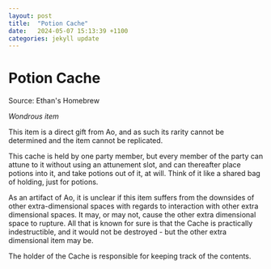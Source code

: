 ```yaml
---
layout: post
title:  "Potion Cache"
date:   2024-05-07 15:13:39 +1100
categories: jekyll update
---
```

# Potion Cache

Source: Ethan's Homebrew

*Wondrous item*

This item is a direct gift from Ao, and as such its rarity cannot be determined and the item cannot be replicated.

This cache is held by one party member, but every member of the party can attune to it without using an attunement slot, and can thereafter place potions into it, and take potions out of it, at will.  Think of it like a shared bag of holding, just for potions.

As an artifact of Ao, it is unclear if this item suffers from the downsides of other extra-dimensional spaces with regards to interaction with other extra dimensional spaces.  It may, or may not, cause the other extra dimensional space to rupture.  All that is known for sure is that the Cache is practically indestructible, and it would not be destroyed - but the other extra dimensional item may be.

The holder of the Cache is responsible for keeping track of the contents.
